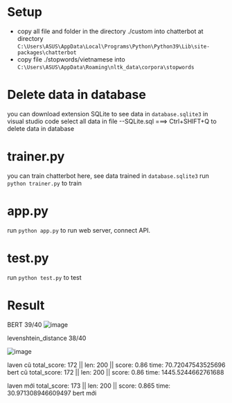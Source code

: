 # Setup
- copy all file and folder in the directory ./custom into chatterbot at directory
`C:\Users\ASUS\AppData\Local\Programs\Python\Python39\Lib\site-packages\chatterbot`
- copy file ./stopwords/vietnamese into 
`C:\Users\ASUS\AppData\Roaming\nltk_data\corpora\stopwords`
# Delete data in database
you can download extension SQLite to see data in `database.sqlite3` in visual studio code
select all data in file --SQLite.sql ===> Ctrl+SHIFT+Q to delete data in database

# trainer.py
you can train chatterbot here, see data trained in `database.sqlite3`
run `python trainer.py` to train

# app.py
run `python app.py` to run web server, connect API.

# test.py
run `python test.py` to test

# Result

BERT 39/40
![image](https://user-images.githubusercontent.com/35862674/152638656-533e8db8-18f5-4313-b3ed-ab72c8dc2d72.png)

levenshtein_distance 38/40

![image](https://user-images.githubusercontent.com/35862674/152638863-68ac8bcc-dc53-4590-a956-507b3251281c.png)

laven cũ
total_score: 172 || len: 200 || score: 0.86
time: 70.72047543525696
bert cũ
total_score: 172 || len: 200 || score: 0.86
time: 1445.5244662761688

laven mới
total_score: 173 || len: 200 || score: 0.865
time: 30.971308946609497
bert mới

